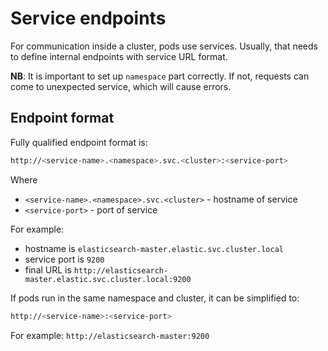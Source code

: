 <!-- EXTERNAL DOCUMENT
Source: https://code.opennodecloud.com/waldur/waldur-helm.git
Branch: master
Remote Path: docs//service-endpoint.md
Local Path: docs/admin-guide/deployment/helm/docs/
Last Sync: 2025-10-30T12:02:12.018251

WARNING: This file is automatically synchronized from the source repository.
DO NOT EDIT this file directly. Changes will be overwritten.
Edit the source at: https://code.opennodecloud.com/waldur/waldur-helm.git/-/tree/master/docs//service-endpoint.md
-->


# Service endpoints

For communication inside a cluster, pods use services.
Usually, that needs to define internal endpoints with service URL format.

**NB**: It is important to set up `namespace` part correctly.
If not, requests can come to unexpected service, which will cause errors.

## Endpoint format

Fully qualified endpoint format is:

```bash
http://<service-name>.<namespace>.svc.<cluster>:<service-port>
```

Where

- `<service-name>.<namespace>.svc.<cluster>` - hostname of service
- `<service-port>` - port of service

For example:

- hostname is `elasticsearch-master.elastic.svc.cluster.local`
- service port is `9200`
- final URL is `http://elasticsearch-master.elastic.svc.cluster.local:9200`

If pods run in the same namespace and cluster, it can be simplified to:

```bash
http://<service-name>:<service-port>
```

For example: `http://elasticsearch-master:9200`
